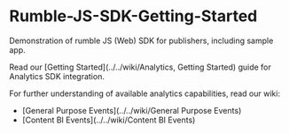 # Rumble-JS-SDK-Getting-Started
Demonstration of rumble JS (Web) SDK for publishers, including sample app.

Read our [Getting Started](../../wiki/Analytics, Getting Started) guide for Analytics SDK integration.

For further understanding of available analytics capabilities, read our wiki:
* [General Purpose Events](../../wiki/General Purpose Events)
* [Content BI Events](../../wiki/Content BI Events)
